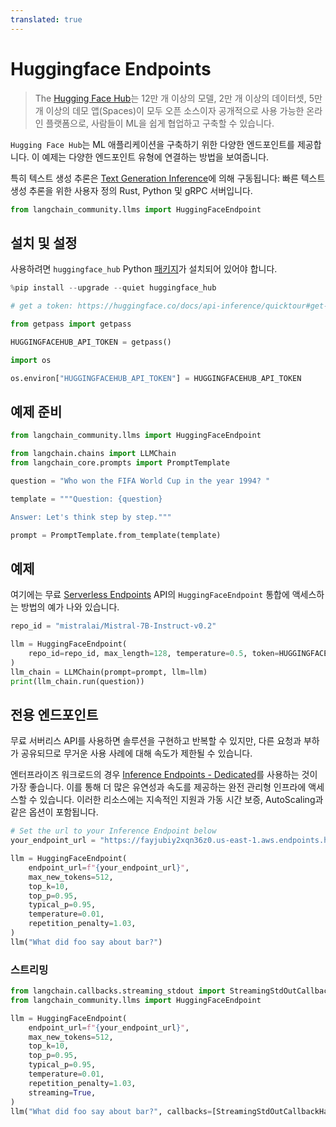 ```yaml
---
translated: true
---
```


# Huggingface Endpoints

>The [Hugging Face Hub](https://huggingface.co/docs/hub/index)는 12만 개 이상의 모델, 2만 개 이상의 데이터셋, 5만 개 이상의 데모 앱(Spaces)이 모두 오픈 소스이자 공개적으로 사용 가능한 온라인 플랫폼으로, 사람들이 ML을 쉽게 협업하고 구축할 수 있습니다.

`Hugging Face Hub`는 ML 애플리케이션을 구축하기 위한 다양한 엔드포인트를 제공합니다.
이 예제는 다양한 엔드포인트 유형에 연결하는 방법을 보여줍니다.

특히 텍스트 생성 추론은 [Text Generation Inference](https://github.com/huggingface/text-generation-inference)에 의해 구동됩니다: 빠른 텍스트 생성 추론을 위한 사용자 정의 Rust, Python 및 gRPC 서버입니다.

```python
from langchain_community.llms import HuggingFaceEndpoint
```

## 설치 및 설정

사용하려면 ``huggingface_hub`` Python [패키지](https://huggingface.co/docs/huggingface_hub/installation)가 설치되어 있어야 합니다.

```python
%pip install --upgrade --quiet huggingface_hub
```

```python
# get a token: https://huggingface.co/docs/api-inference/quicktour#get-your-api-token

from getpass import getpass

HUGGINGFACEHUB_API_TOKEN = getpass()
```

```python
import os

os.environ["HUGGINGFACEHUB_API_TOKEN"] = HUGGINGFACEHUB_API_TOKEN
```

## 예제 준비

```python
from langchain_community.llms import HuggingFaceEndpoint
```

```python
from langchain.chains import LLMChain
from langchain_core.prompts import PromptTemplate
```

```python
question = "Who won the FIFA World Cup in the year 1994? "

template = """Question: {question}

Answer: Let's think step by step."""

prompt = PromptTemplate.from_template(template)
```

## 예제

여기에는 무료 [Serverless Endpoints](https://huggingface.co/inference-endpoints/serverless) API의 `HuggingFaceEndpoint` 통합에 액세스하는 방법의 예가 나와 있습니다.

```python
repo_id = "mistralai/Mistral-7B-Instruct-v0.2"

llm = HuggingFaceEndpoint(
    repo_id=repo_id, max_length=128, temperature=0.5, token=HUGGINGFACEHUB_API_TOKEN
)
llm_chain = LLMChain(prompt=prompt, llm=llm)
print(llm_chain.run(question))
```

## 전용 엔드포인트

무료 서버리스 API를 사용하면 솔루션을 구현하고 반복할 수 있지만, 다른 요청과 부하가 공유되므로 무거운 사용 사례에 대해 속도가 제한될 수 있습니다.

엔터프라이즈 워크로드의 경우 [Inference Endpoints - Dedicated](https://huggingface.co/inference-endpoints/dedicated)를 사용하는 것이 가장 좋습니다.
이를 통해 더 많은 유연성과 속도를 제공하는 완전 관리형 인프라에 액세스할 수 있습니다. 이러한 리소스에는 지속적인 지원과 가동 시간 보증, AutoScaling과 같은 옵션이 포함됩니다.

```python
# Set the url to your Inference Endpoint below
your_endpoint_url = "https://fayjubiy2xqn36z0.us-east-1.aws.endpoints.huggingface.cloud"
```

```python
llm = HuggingFaceEndpoint(
    endpoint_url=f"{your_endpoint_url}",
    max_new_tokens=512,
    top_k=10,
    top_p=0.95,
    typical_p=0.95,
    temperature=0.01,
    repetition_penalty=1.03,
)
llm("What did foo say about bar?")
```

### 스트리밍

```python
from langchain.callbacks.streaming_stdout import StreamingStdOutCallbackHandler
from langchain_community.llms import HuggingFaceEndpoint

llm = HuggingFaceEndpoint(
    endpoint_url=f"{your_endpoint_url}",
    max_new_tokens=512,
    top_k=10,
    top_p=0.95,
    typical_p=0.95,
    temperature=0.01,
    repetition_penalty=1.03,
    streaming=True,
)
llm("What did foo say about bar?", callbacks=[StreamingStdOutCallbackHandler()])
```

